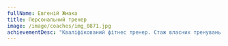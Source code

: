 ```yaml
---
fullName: Евгеній Жмака
title: Персональний тренер
image: /image/coaches/img_0871.jpg
achievementDesc: "Кваліфікований фітнес тренер. Стаж власних тренувань 10 років. "
---
```

